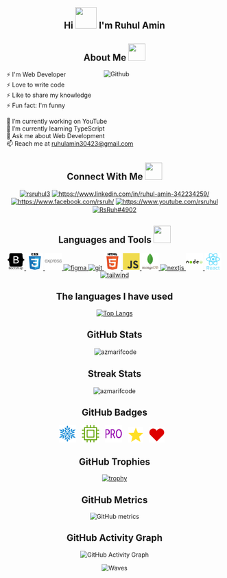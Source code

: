 <div align="center">

## Hi <img src = "https://media0.giphy.com/media/3ohhwMDyS6rv3sB8yI/giphy.gif?cid=ecf05e47h2x367zoxm9df26ogv4qew6nngtfp36mhmf2jcsh&rid=giphy.gif&ct=s" width="50px" height="50px"> I'm Ruhul Amin

<h2> About Me  <img src = "https://media1.giphy.com/media/jz5cTkM8m9oeXZaL4k/giphy.gif?cid=ecf05e47bjcmu98l0fifkv3dfahcvzqbqq0mfhc8i3g1nbn0&rid=giphy.gif&ct=s" width="40px" height="40px"></h2>
</div>
<img width="55%" align="right" alt="Github" src="https://images.unsplash.com/photo-1616004655123-818cbd4b3143?ixlib=rb-4.0.3&ixid=MnwxMjA3fDB8MHxwaG90by1wYWdlfHx8fGVufDB8fHx8&auto=format&fit=crop&w=1170&q=80" />

⚡ I'm Web Developer
</br>
⚡ Love to write code
</br>
⚡ Like to share my knowledge
</br>
⚡ Fun fact: I'm funny


🔭 I’m currently working on YouTube 
</br>
🌱 I’m currently learning TypeScript 
</br>
💬 Ask me about Web Development 
</br>
📫 Reach me at ruhulamin30423@gmail.com
</br>

<div align="center">
<h2>Connect With Me <img src = "https://media2.giphy.com/media/al7grkbrCChTAPEfyh/giphy.gif?cid=ecf05e47a0n3gi1bfqntqmob8g9aid1oyj2wr3ds3mg700bl&rid=giphy.gif" width="40px" height="40px"></h2>  
</div>
</hr>
<div align="center">
  <p align="center">
  
   
<a href="https://twitter.com/rsruhul3" target="blank"><img align="center" src="https://raw.githubusercontent.com/rahuldkjain/github-profile-readme-generator/master/src/images/icons/Social/twitter.svg" alt="rsruhul3" height="30" width="40" /></a>
<a href="https://linkedin.com/in/https://www.linkedin.com/in/ruhul-amin-342234259/" target="blank"><img align="center" src="https://raw.githubusercontent.com/rahuldkjain/github-profile-readme-generator/master/src/images/icons/Social/linked-in-alt.svg" alt="https://www.linkedin.com/in/ruhul-amin-342234259/" height="30" width="40" /></a>
<a href="https://fb.com/https://www.facebook.com/rsruh/" target="blank"><img align="center" src="https://raw.githubusercontent.com/rahuldkjain/github-profile-readme-generator/master/src/images/icons/Social/facebook.svg" alt="https://www.facebook.com/rsruh/" height="30" width="40" /></a>
<a href="https://www.youtube.com/c/https://www.youtube.com/rsruhul" target="blank"><img align="center" src="https://raw.githubusercontent.com/rahuldkjain/github-profile-readme-generator/master/src/images/icons/Social/youtube.svg" alt="https://www.youtube.com/rsruhul" height="30" width="40" /></a>
<a href="https://discord.gg/RsRuh#4902" target="blank"><img align="center" src="https://raw.githubusercontent.com/rahuldkjain/github-profile-readme-generator/master/src/images/icons/Social/discord.svg" alt="RsRuh#4902" height="30" width="40" /></a>


</p>
  
  </div>
  
<div align="center">
  
<h2>Languages and Tools <img src = "https://media0.giphy.com/media/YIoRLftPZQCFSQXIzp/giphy.gif?cid=ecf05e475g6nugq5vvm8f4vmgk8dj2h8l6guotm3r7jh69xs&rid=giphy.gif&ct=s" width="40px" height="40px"></h2>
</div>
</hr>

  <div align="center">
  <p align="center"> <a href="https://getbootstrap.com" target="_blank" rel="noreferrer"> <img src="https://raw.githubusercontent.com/devicons/devicon/master/icons/bootstrap/bootstrap-plain-wordmark.svg" alt="bootstrap" width="40" height="40"/> </a> <a href="https://www.w3schools.com/css/" target="_blank" rel="noreferrer"> <img src="https://raw.githubusercontent.com/devicons/devicon/master/icons/css3/css3-original-wordmark.svg" alt="css3" width="40" height="40"/> </a> <a href="https://expressjs.com" target="_blank" rel="noreferrer"> <img src="https://raw.githubusercontent.com/devicons/devicon/master/icons/express/express-original-wordmark.svg" alt="express" width="40" height="40"/> </a> <a href="https://www.figma.com/" target="_blank" rel="noreferrer"> <img src="https://www.vectorlogo.zone/logos/figma/figma-icon.svg" alt="figma" width="40" height="40"/> </a> <a href="https://git-scm.com/" target="_blank" rel="noreferrer"> <img src="https://www.vectorlogo.zone/logos/git-scm/git-scm-icon.svg" alt="git" width="40" height="40"/> </a> <a href="https://www.w3.org/html/" target="_blank" rel="noreferrer"> <img src="https://raw.githubusercontent.com/devicons/devicon/master/icons/html5/html5-original-wordmark.svg" alt="html5" width="40" height="40"/> </a> <a href="https://developer.mozilla.org/en-US/docs/Web/JavaScript" target="_blank" rel="noreferrer"> <img src="https://raw.githubusercontent.com/devicons/devicon/master/icons/javascript/javascript-original.svg" alt="javascript" width="40" height="40"/> </a> <a href="https://www.mongodb.com/" target="_blank" rel="noreferrer"> <img src="https://raw.githubusercontent.com/devicons/devicon/master/icons/mongodb/mongodb-original-wordmark.svg" alt="mongodb" width="40" height="40"/> </a> <a href="https://nextjs.org/" target="_blank" rel="noreferrer"> <img src="https://cdn.worldvectorlogo.com/logos/nextjs-2.svg" alt="nextjs" width="40" height="40"/> </a> <a href="https://nodejs.org" target="_blank" rel="noreferrer"> <img src="https://raw.githubusercontent.com/devicons/devicon/master/icons/nodejs/nodejs-original-wordmark.svg" alt="nodejs" width="40" height="40"/> </a> <a href="https://reactjs.org/" target="_blank" rel="noreferrer"> <img src="https://raw.githubusercontent.com/devicons/devicon/master/icons/react/react-original-wordmark.svg" alt="react" width="40" height="40"/> </a> <a href="https://tailwindcss.com/" target="_blank" rel="noreferrer"> <img src="https://www.vectorlogo.zone/logos/tailwindcss/tailwindcss-icon.svg" alt="tailwind" width="40" height="40"/> </a> </p>

  
  </div>

<div align="center">

## The languages I have used
  
[![Top Langs](https://github-readme-stats.vercel.app/api/top-langs/?username=azmarifcode)](https://github.com/anuraghazra/github-readme-stats)

## GitHub Stats
  
<p>&nbsp;<img align="center" src="https://github-readme-stats.vercel.app/api?username=azmarifcode&show_icons=true&locale=en" alt="azmarifcode" /></p>

## Streak Stats
<p><img align="center" src="https://github-readme-streak-stats.herokuapp.com/?user=azmarifcode&" alt="azmarifcode"/></p>

## GitHub Badges
</hr>
<a href='https://archiveprogram.github.com/'><img src='https://raw.githubusercontent.com/acervenky/animated-github-badges/master/assets/acbadge.gif' width='40' height='40'></a> <a href='https://docs.github.com/en/developers'><img src='https://raw.githubusercontent.com/acervenky/animated-github-badges/master/assets/devbadge.gif' width='40' height='40'></a> <a href='https://github.com/pricing'><img src='https://raw.githubusercontent.com/acervenky/animated-github-badges/master/assets/pro.gif' width='40' height='40'></a> <a href='https://stars.github.com/'><img src='https://raw.githubusercontent.com/acervenky/animated-github-badges/master/assets/starbadge.gif' width='35' height='35'></a> <a href='https://docs.github.com/en/github/supporting-the-open-source-community-with-github-sponsors'><img src='https://raw.githubusercontent.com/acervenky/animated-github-badges/master/assets/sponsorbadge.gif' width='35' height='35'></a> 

## GitHub Trophies
[![trophy](https://github-profile-trophy.vercel.app/?username=azmarifcode)](https://github.com/ryo-ma/github-profile-trophy)

## GitHub Metrics
![GitHub metrics](https://metrics.lecoq.io/azmarifcode)

## GitHub Activity Graph
![GitHub Activity Graph](https://activity-graph.herokuapp.com/graph?username=azmarifcode) 

![Waves](https://raw.githubusercontent.com/shakilahmedatik/shakilahmedatik/36f6082eed9388f5965d96f2fbc917a2cb888c89/wave.svg)
</div>
